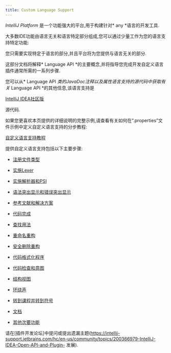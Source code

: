 ```yaml
---
title: Custom Language Support
---
```


 *IntelliJ Platform* 是一个功能强大的平台,用于构建针对* any *语言的开发工具.

大多数IDE功能由语言无关和语言特定部分组成,您可以通过少量工作为您的语言支持特定功能:

您只需要实现特定于语言的部分,并且平台将为您提供与语言无关的部分.


这部分文档将解释* Language API *的主要概念,并将指导您完成开发自定义语言插件通常所需的一系列步骤.

您可以从* Language API *类的JavaDoc注释以及属性语言支持的源代码中获取有关* Language API *的其他信息,该语言支持是

[IntelliJ IDEA社区版](https://github.com/JetBrains/intellij-community)

源代码.


如果您更喜欢本页提供的详细说明的完整示例,请查看有关如何在“.properties”文件示例中定义自定义语言支持的分步教程:

[自定义语言支持教程](/tutorials/custom_language_support_tutorial.md)


提供自定义语言支持包括以下主要步骤:


* [注册文件类型](/reference_guide/custom_language_support/registering_file_type.md)

* [实施Lexer](/reference_guide/custom_language_support/implementation_lexer.md)

* [实施解析器和PSI](/reference_guide/custom_language_support/implement_parser_and_psi.md)

* [语法突出显示和错误突出显示](/reference_guide/custom_language_support/syntax_highlighting_and_error_highlighting.md)

* [参考文献和解决方案](/reference_guide/custom_language_support/references_and_resolve.md)

* [代码完成](/reference_guide/custom_language_support/code_completion.md)

* [查找用法](/reference_guide/custom_language_support/find_usages.md)

* [重命名重构](/reference_guide/custom_language_support/rename_refactoring.md)

* [安全删除重构](/reference_guide/custom_language_support/safe_delete_refactoring.md)

* [代码格式化程序](/reference_guide/custom_language_support/code_formatting.md)

* [代码检查和意图](/reference_guide/custom_language_support/code_inspections_and_intentions.md)

* [结构视图](/reference_guide/custom_language_support/structure_view.md)

* [环绕声](/reference_guide/custom_language_support/surround_with.md)

* [转到课程并转到符号](/reference_guide/custom_language_support/go_to_class_and_go_to_symbol.md)

* [文档](/reference_guide/custom_language_support/documentation.md)

* [其他次要功能](/reference_guide/custom_language_support/additional_minor_features.md)


请在[插件开发论坛]中提问或提出遗漏主题(https://intellij-support.jetbrains.com/hc/en-us/community/topics/200366979-IntelliJ-IDEA-Open-API-and-Plugin-
发展).


